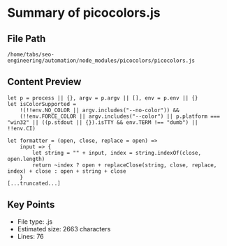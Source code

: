 # Summary of picocolors.js
  
## File Path
`/home/tabs/seo-engineering/automation/node_modules/picocolors/picocolors.js`

## Content Preview
```
let p = process || {}, argv = p.argv || [], env = p.env || {}
let isColorSupported =
	!(!!env.NO_COLOR || argv.includes("--no-color")) &&
	(!!env.FORCE_COLOR || argv.includes("--color") || p.platform === "win32" || ((p.stdout || {}).isTTY && env.TERM !== "dumb") || !!env.CI)

let formatter = (open, close, replace = open) =>
	input => {
		let string = "" + input, index = string.indexOf(close, open.length)
		return ~index ? open + replaceClose(string, close, replace, index) + close : open + string + close
	}
[...truncated...]
```

## Key Points
- File type: .js
- Estimated size: 2663 characters
- Lines: 76
